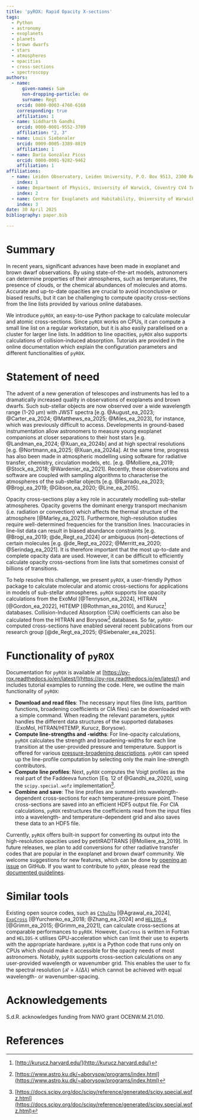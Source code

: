 ```yaml
---
title: 'pyROX: Rapid Opacity X-sections'
tags:
  - Python
  - astronomy
  - exoplanets
  - planets
  - brown dwarfs
  - stars
  - atmospheres
  - opacities
  - cross-sections
  - spectroscopy
authors:
  - name:
      given-names: Sam
      non-dropping-particle: de
      surname: Regt
    orcid: 0000-0003-4760-6168
    corresponding: true
    affiliation: 1
  - name: Siddharth Gandhi
    orcid: 0000-0001-9552-3709
    affiliation: "2, 3"
  - name: Louis Siebenaler
    orcid: 0009-0005-3389-8819
    affiliation: 1
  - name: Darío González Picos
    orcid: 0000-0001-9282-9462
    affiliation: 1
affiliations:
  - name: Leiden Observatory, Leiden University, P.O. Box 9513, 2300 RA, Leiden, The Netherlands
    index: 1
  - name: Department of Physics, University of Warwick, Coventry CV4 7AL, UK
    index: 2
  - name: Centre for Exoplanets and Habitability, University of Warwick, Gibbet Hill Road, Coventry CV4 7AL, UK
    index: 3
date: 30 April 2025
bibliography: paper.bib

---
```


# Summary
In recent years, significant advances have been made in exoplanet and brown dwarf observations. By using state-of-the-art models, astronomers can determine properties of their atmospheres, such as temperatures, the presence of clouds, or the chemical abundances of molecules and atoms. Accurate and up-to-date opacities are crucial to avoid inconclusive or biased results, but it can be challenging to compute opacity cross-sections from the line lists provided by various online databases. 

We introduce `pyROX`, an easy-to-use Python package to calculate molecular and atomic cross-sections. Since `pyROX` works on CPUs, it can compute a small line list on a regular workstation, but it is also easily parallelised on a cluster for larger line lists. In addition to line opacities, `pyROX` also supports calculations of collision-induced absorption. Tutorials are provided in the online documentation which explain the configuration parameters and different functionalities of `pyROX`.


# Statement of need
The advent of a new generation of telescopes and instruments has led to a dramatically increased quality in observations of exoplanets and brown dwarfs. Such sub-stellar objects are now observed over a wide wavelength range (1-20 µm) with JWST spectra [e.g. @August_ea_2023; @Carter_ea_2024; @Matthews_ea_2025; @Miles_ea_2023], for instance, which was previously difficult to access. Developments in ground-based instrumentation allow astronomers to measure young exoplanet companions at closer separations to their host stars [e.g. @Landman_ea_2024; @Xuan_ea_2024b] and at high spectral resolutions [e.g. @Nortmann_ea_2025; @Xuan_ea_2024a]. At the same time, progress has also been made in atmospheric modelling using software for radiative transfer, chemistry, circulation models, etc. [e.g. @Molliere_ea_2019; @Stock_ea_2018; @Wardenier_ea_2021]. Recently, these observations and software are coupled with sampling algorithms to characterise the atmospheres of the sub-stellar objects [e.g. @Barrado_ea_2023; @Brogi_ea_2019; @Gibson_ea_2020; @Line_ea_2015]. 

Opacity cross-sections play a key role in accurately modelling sub-stellar atmospheres. Opacity governs the dominant energy transport mechanism (i.e. radiation or convection) which affects the thermal structure of the atmosphere [@Marley_ea_2021]. Furthermore, high-resolution studies require well-determined frequencies for the transition lines. Inaccuracies in line-list data can result in biased abundance constraints [e.g. @Brogi_ea_2019; @de_Regt_ea_2024] or ambiguous (non)-detections of certain molecules [e.g. @de_Regt_ea_2022; @Merritt_ea_2020; @Serindag_ea_2021]. It is therefore important that the most up-to-date and complete opacity data are used. However, it can be difficult to efficiently calculate opacity cross-sections from line lists that sometimes consist of billions of transitions. 

To help resolve this challenge, we present `pyROX`, a user-friendly Python package to calculate molecular and atomic cross-sections for applications in models of sub-stellar atmospheres. `pyROX` supports line opacity calculations from the ExoMol [@Tennyson_ea_2024], HITRAN [@Gordon_ea_2022], HITEMP [@Rothman_ea_2010], and Kurucz[^1] databases. Collision-Induced Absorption (CIA) coefficients can also be calculated from the HITRAN and Borysow[^2] databases. So far, `pyROX`-computed cross-sections have enabled several recent publications from our research group [@de_Regt_ea_2025; @Siebenaler_ea_2025].

[^1]: [http://kurucz.harvard.edu/](http://kurucz.harvard.edu/)
[^2]: [https://www.astro.ku.dk/~aborysow/programs/index.html](https://www.astro.ku.dk/~aborysow/programs/index.html)


# Functionality of `pyROX`
Documentation for `pyROX` is available at [https://py-rox.readthedocs.io/en/latest/](https://py-rox.readthedocs.io/en/latest/) and includes tutorial examples to running the code. Here, we outline the main functionality of `pyROX`:

- **Download and read files**: The necessary input files (line lists, partition functions, broadening coefficients or CIA files) can be downloaded with a simple command. When reading the relevant parameters, `pyROX` handles the different data structures of the supported databases (ExoMol, HITRAN/HITEMP, Kurucz, Borysow). 
- **Compute line-strengths and -widths**: For line-opacity calculations, `pyROX` calculates the strength and broadening-widths for each line transition at the user-provided pressure and temperature. Support is offered for various [pressure-broadening descriptions](https://py-rox.readthedocs.io/en/latest/notebooks/pressure_broadening.html). `pyROX` can speed up the line-profile computation by selecting only the main line-strength contributors.
- **Compute line profiles**: Next, `pyROX` computes the Voigt profiles as the real part of the Faddeeva function [Eq. 12 of @Gandhi_ea_2020], using the `scipy.special.wofz` implementation[^3]. 
- **Combine and save**: The line profiles are summed into wavelength-dependent cross-sections for each temperature-pressure point. These cross-sections are saved into an efficient HDF5 output file. For CIA calculations, `pyROX` restructures the coefficients read from the input files into a wavelength- and temperature-dependent grid and also saves these data to an HDF5 file.

Currently, `pyROX` offers built-in support for converting its output into the high-resolution opacities used by petitRADTRANS [@Molliere_ea_2019]. In future releases, we plan to add conversions for other radiative transfer codes that are popular in the exoplanet and brown dwarf community. We welcome suggestions for new features, which can be done by [opening an issue](https://github.com/samderegt/pyROX/issues) on GitHub. If you want to contribute to `pyROX`, please read the [documented guidelines](https://py-rox.readthedocs.io/en/latest/contributing.html).

[^3]: [https://docs.scipy.org/doc/scipy/reference/generated/scipy.special.wofz.html](https://docs.scipy.org/doc/scipy/reference/generated/scipy.special.wofz.html)


# Similar tools
Existing open source codes, such as [`Cthulhu`](https://github.com/MartianColonist/Cthulhu) [@Agrawal_ea_2024], [`ExoCross`](https://github.com/Trovemaster/exocross) [@Yurchenko_ea_2018; @Zhang_ea_2024] and [`HELIOS-K`](https://github.com/exoclime/HELIOS-K) [@Grimm_ea_2015; @Grimm_ea_2021], can calculate cross-sections at comparable performances to `pyROX`. However, `ExoCross` is written in Fortran and `HELIOS-K` utilises GPU-acceleration which can limit their use to experts with the appropriate hardware. `pyROX` is a Python code that runs only on CPUs which should make it accessible for the opacity needs of most astronomers. Notably, `pyROX` supports cross-section calculations on any user-provided wavelength or wavenumber grid. This enables the user to fix the spectral resolution ($\mathcal{R}=\lambda/\Delta\lambda$) which cannot be achieved with equal wavelength- or wavenumber-spacing.


# Acknowledgements
S.d.R. acknowledges funding from NWO grant OCENW.M.21.010.


# References


